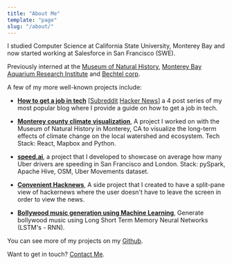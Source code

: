 ```yaml
---
title: "About Me"
template: "page"
slug: "/about/"
---
```


I studied Computer Science at California State University, Monterey Bay and now started working at Salesforce in San Francisco (SWE).

Previously interned at the [Museum of Natural History](https://www.pgmuseum.org/), [Monterey Bay Aquarium Research Institute](https://www.mbari.org/) and [Bechtel corp](https://www.bechtel.com/).


A few of my more well-known projects include:

- [**How to get a job in tech**](/series/how-to-get-a-job-in-tech) [[Subreddit]() [Hacker News]()] a 4 post series of my most popular blog where I provide a guide on how to get a job in tech.

- [**Monterey county climate visualization**](https://gautamtata.github.io/watershed-guardians/), A project I worked on with the Museum of Natural History in Monterey, CA to visualize the long-term effects of climate change on the local watershed and ecosystem. Tech Stack: React, Mapbox and Python.

- [**speed.ai**](https://github.com/gautamtata/speeding-uber), a project that I developed to showcase on average how many Uber drivers are speeding in San Francisco and London. Stack: pySpark, Apache Hive, OSM, Uber Movements dataset.

- [**Convenient Hacknews**](https://github.com/gautamtata/convenient-hackerNews), A side project that I created to have a split-pane view of hackernews where the user doesn't have to leave the screen in order to view the news.

- [**Bollywood music generation using Machine Learning**](https://github.com/gautamtata/bollywood-music-generation-lstm), Generate bollywood music using Long Short Term Memory Neural Networks (LSTM's - RNN).


You can see more of my projects on my [Github](https://github.com/gautamtata).

Want to get in touch? [Contact Me](/contact/).
